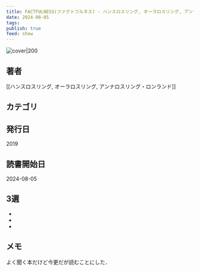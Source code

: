 ```yaml
---
title: FACTFULNESS(ファクトフルネス) - ハンスロスリング, オーラロスリング, アンナロスリング・ロンランド
date: 2024-08-05
tags: 
publish: true
feed: show
---
```

![cover|200](http://books.google.com/books/content?id=4GqdwAEACAAJ&printsec=frontcover&img=1&zoom=1&source=gbs_api)
## 著者
[[ハンスロスリング, オーラロスリング, アンナロスリング・ロンランド]]
## カテゴリ

## 発行日
2019
## 読書開始日
2024-08-05

## 3選
 - 
 - 
 - 
## メモ
よく聞く本だけど今更だが読むことにした．
